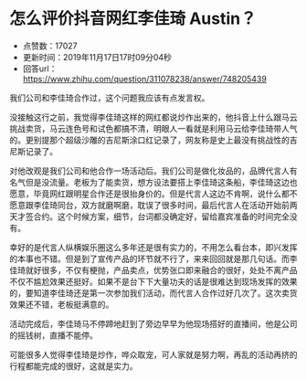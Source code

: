 # 怎么评价抖音网红李佳琦 Austin？
- 点赞数：17027
- 更新时间：2019年11月17日17时09分04秒
- 回答url：https://www.zhihu.com/question/311078238/answer/748205439
<body>
 <p data-pid="8sAPsmXm">我们公司和李佳琦合作过，这个问题我应该有点发言权。</p>
 <p data-pid="8joeyslU">没接触这行之前，我觉得李佳琦这样的网红都说炒作出来的，他抖音上什么跟马云挑战卖货，马云连色号和试色都搞不清，明眼人一看就是利用马云给李佳琦带人气的。更别提那个超级沙雕的吉尼斯涂口红记录了，网友称是史上最没有挑战性的吉尼斯记录了。</p>
 <p data-pid="uzFks2Oi">对他改观是我们公司和他合作一场活动后。我们公司是做化妆品的，品牌代言人有名气但是没流量。老板为了能卖货，想方设法要搭上李佳琦这条船，李佳琦这边也愿意，毕竟网红跟明星合作还是很抬身价的。但是代言人这边不肯啊，说什么都不愿意跟李佳琦同台，双方就磨啊磨，耽误了很多时间，最后代言人在活动开始前两天才签合约。这个时候方案，细节，台词都没确定好，留给嘉宾准备的时间完全没有。</p>
 <p data-pid="kedHVJa8">幸好的是代言人纵横娱乐圈这么多年还是很有实力的，不用怎么看台本，即兴发挥的本事也不错。但是到了宣传产品的环节就不行了，来来回回就是那几句话。而李佳琦就好很多，不仅有梗抛，产品卖点，优势张口即来融合的很好，处处不离产品不仅不尴尬效果还挺好。如果不是台下下大量功夫的话是很难达到现场发挥的效果的，要知道李佳琦还是第一次参加我们活动，而代言人合作过好几次了。这次卖货效果还不错，老板挺满意的。</p>
 <p data-pid="2tiMFWnH">活动完成后，李佳琦马不停蹄地赶到了旁边早早为他现场搭好的直播间，他是公司的摇钱树，直播不能停。</p>
 <p data-pid="5ZjJM0w2">可能很多人觉得李佳琦是炒作，哗众取宠，可人家就是努力啊，再乱的活动再挤的行程都能完成的很好，这就是实力。</p>
</body>